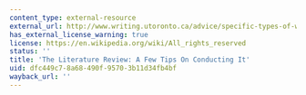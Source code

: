 ```yaml
---
content_type: external-resource
external_url: http://www.writing.utoronto.ca/advice/specific-types-of-writing/literature-review
has_external_license_warning: true
license: https://en.wikipedia.org/wiki/All_rights_reserved
status: ''
title: 'The Literature Review: A Few Tips On Conducting It'
uid: dfc449c7-8a68-490f-9570-3b11d34fb4bf
wayback_url: ''
---
```


